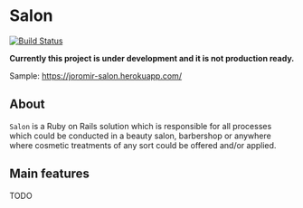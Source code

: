# Salon
[![Build Status](https://travis-ci.org/joromir/salon.svg?branch=master)](https://travis-ci.org/joromir/salon)

**Currently this project is under development and it is not production ready.**

Sample: https://joromir-salon.herokuapp.com/

## About
`Salon` is a Ruby on Rails solution which is responsible for all processes which could be conducted in a beauty salon, barbershop or anywhere where cosmetic treatments of any sort could be offered and/or applied.

## Main features
TODO

